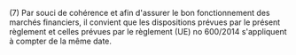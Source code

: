 (7) Par souci de cohérence et afin d'assurer le bon fonctionnement des marchés financiers, il convient que les dispositions prévues par le présent règlement et celles prévues par le règlement (UE) no 600/2014 s'appliquent à compter de la même date.